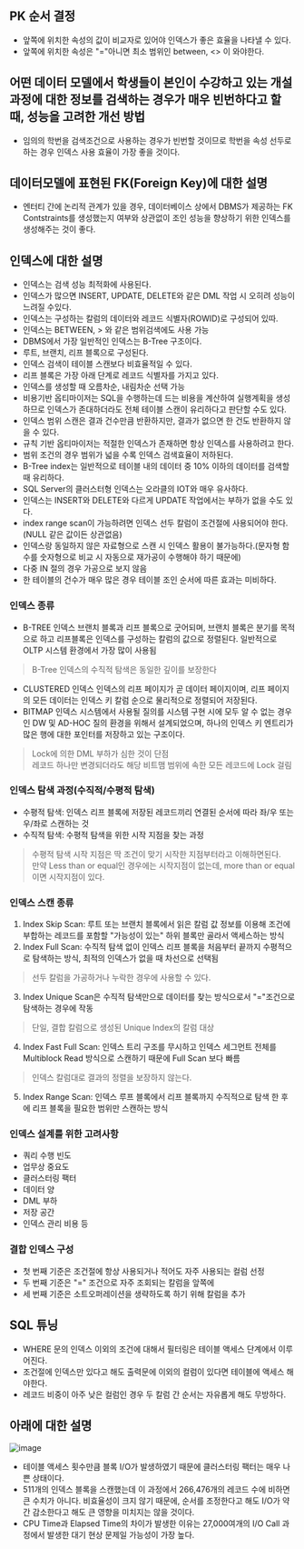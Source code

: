 ## PK 순서 결정 
- 앞쪽에 위치한 속성의 값이 비교자로 있어야 인덱스가 좋은 효율을 나타낼 수 있다.
- 앞쪽에 위치한 속성은 "="아니면 최소 범위인 between, <> 이 와야한다.

## 어떤 데이터 모델에서 학생들이 본인이 수강하고 있는 개설과정에 대한 정보를 검색하는 경우가 매우 빈번하다고 할 때, 성능을 고려한 개선 방법
- 임의의 학번을 검색조건으로 사용하는 경우가 빈번할 것이므로 학번을 속성 선두로 하는 경우 인덱스 사용 효율이 가장 좋을 것이다.

## 데이터모델에 표현된 FK(Foreign Key)에 대한 설명
- 엔터티 간에 논리적 관계가 있을 경우, 데이터베이스 상에서 DBMS가 제공하는 FK Contstraints를 생성했는지 여부와 상관없이 조인 성능을 향상하기 위한 인덱스를 생성해주는 것이 좋다.

## 인덱스에 대한 설명
- 인덱스는 검색 성능 최적화에 사용된다.
- 인덱스가 많으면 INSERT, UPDATE, DELETE와 같은 DML 작업 시 오히려 성능이 느려질 수있다.
- 인덱스는 구성하는 칼럼의 데이터와 레코드 식별자(ROWID)로 구성되어 있따.
- 인덱스는 BETWEEN, > 와 같은 범위검색에도 사용 가능
- DBMS에서 가장 일반적인 인덱스는 B-Tree 구조이다.
- 루트, 브랜치, 리프 블록으로 구성된다.
- 인덱스 검색이 테이블 스캔보다 비효율적일 수 있다.
- 리프 블록은 가장 아래 단계로 레코드 식별자를 가지고 있다.
- 인덱스를 생성할 때 오름차순, 내림차순 선택 가능
- 비용기반 옵티마이저는 SQL을 수행하는데 드는 비용을 계산하여 실행계획을 생성하므로 인덱스가 존대하더라도 전체 테이블 스캔이 유리하다고 판단할 수도 있다.
- 인덱스 범위 스캔은 결과 건수만큼 반환하지만, 결과가 없으면 한 건도 반환하지 않을 수 있다.
- 규칙 기반 옵티마이저는 적절한 인덱스가 존재하면 항상 인덱스를 사용하려고 한다.
- 범위 조건의 경우 범위가 넓을 수록 인덱스 검색효율이 저하된다.
- B-Tree index는 일반적으로 테이블 내의 데이터 중 10% 이하의 데이터를 검색할 때 유리하다.
- SQL Server의 클러스터형 인덱스는 오라클의 IOT와 매우 유사하다.
- 인덱스는 INSERT와 DELETE와 다르게 UPDATE 작업에서는 부하가 없을 수도 있다.
- index range scan이 가능하려면 인덱스 선두 칼럼이 조건절에 사용되어야 한다.(NULL 같은 값이든 상관없음)
- 인덱스랑 동일하지 않은 자료형으로 스캔 시 인덱스 활용이 불가능하다.(문자형 함수를 숫자형으로 비교 시 자동으로 재가공이 수행해야 하기 때문에)
- 다중 IN 절의 경우 가공으로 보지 않음
- 한 테이블의 건수가 매우 많은 경우 테이블 조인 순서에 따른 효과는 미비하다.
### 인덱스 종류
- B-TREE 인덱스
브랜치 블록과 리프 블록으로 굿어되며, 브랜치 블록은 분기를 목적으로 하고 리프블록은 인덱스를 구성하는 칼럼의 값으로 정렬된다. 일반적으로 OLTP 시스템 환경에서 가장 많이 사용됨
> B-Tree 인덱스의 수직적 탐색은 동일한 깊이를 보장한다
- CLUSTERED 인덱스
인덱스의 리프 페이지가 곧 데이터 페이지이며, 리프 페이지의 모든 데이터는 인덱스 키 칼럼 순으로 물리적으로 정렬되어 저장된다.
- BITMAP 인덱스
시스템에서 사용될 질의를 시스템 구현 시에 모두 알 수 없는 경우인 DW 및 AD-HOC 질의 환경을 위해서 설계되었으며, 하나의 인덱스 키 엔트리가 많은 행에 대한 포인터를 저장하고 있는 구조이다.
> Lock에 의한 DML 부하가 심한 것이 단점  
> 레코드 하나만 변경되더라도 해당 비트맴 범위에 속한 모든 레코드에 Lock 걸림
### 인덱스 탐색 과정(수직적/수평적 탐색)
- 수평적 탐색: 인덱스 리프 블록에 저장된 레코드끼리 연결된 순서에 따라 좌/우 또는 우/좌로 스캔하는 것
- 수직적 탐색: 수평적 탐색을 위한 시작 지점을 찾는 과정
> 수평적 탐색 시작 지점은 딱 조건이 맞기 시작한 지점부터라고 이해하면된다.  
> 만약 Less than or equal인 경우에는 시작지점이 없는데, more than or equal이면 시작지점이 있다.
### 인덱스 스캔 종류
1. Index Skip Scan: 루트 또는 브랜치 블록에서 읽은 칼럼 값 정보를 이용해 조건에 부합하는 레코드를 포함할 "가능성이 있는" 하위 블록만 골라서 액세스하는 방식
2. Index Full Scan: 수직적 탐색 없이 인덱스 리프 블록을 처음부터 끝까지 수평적으로 탐색하는 방식, 최적의 인덱스가 없을 때 차선으로 선택됨
> 선두 칼럼을 가공하거나 누락한 경우에 사용할 수 있다. 
3. Index Unique Scan은 수직적 탐색만으로 데이터를 찾는 방식으로서 "="조건으로 탐색하는 경우에 작동
> 단일, 결합 칼럼으로 생성된 Unique Index의 칼럼 대상
4. Index Fast Full Scan: 인덱스 트리 구조를 무시하고 인덱스 세그먼트 전체를 Multiblock Read 방식으로 스캔하기 때문에 Full Scan 보다 빠름
> 인덱스 칼럼대로 결과의 정렬을 보장하지 않는다.
5. Index Range Scan: 인덱스 루프 블록에서 리프 블록까지 수직적으로 탐색 한 후에 리프 블록을 필요한 범위만 스캔하는 방식
### 인덱스 설계를 위한 고려사항
- 쿼리 수행 빈도
- 업무상 중요도
- 클러스터링 팩터
- 데이터 양
- DML 부하
- 저장 공간
- 인덱스 관리 비용 등
### 결합 인덱스 구성
- 첫 번째 기준은 조건절에 항상 사용되거나 적어도 자주 사용되는 컬럼 선정
- 두 번째 기준은 "=" 조건으로 자주 조회되는 칼럼을 앞쪽에
- 세 번째 기준은 소트오퍼레이션을 생략하도록 하기 위해 칼럼을 추가

## SQL 튜닝
- WHERE 문의 인덱스 이외의 조건에 대해서 필터링은 테이블 액세스 단계에서 이루어진다.
- 조건절에 인덱스만 있다고 해도 출력문에 이외의 컬럼이 있다면 테이블에 액세스 해야한다.
- 레코드 비중이 아주 낮은 컬럼인 경우 두 칼럼 간 순서는 자유롭게 해도 무방하다.

## 아래에 대한 설명
![image](https://github.com/user-attachments/assets/e40f0f28-9868-4fa0-ab98-e25d07cec594)
- 테이블 액세스 횟수만큼 블록 I/O가 발생하였기 때문에 클러스터링 팩터는 매우 나쁜 상태이다.
- 511개의 인덱스 블록을 스캔했는데 이 과정에서 266,476개의 레코드 수에 비하면 큰 수치가 아니다. 비효율성이 크지 않기 때문에, 순서를 조정한다고 해도 I/O가 약간 감소한다고 해도 큰 영향을 미치지는 않을 것이다.
- CPU Time과 Elapsed Time의 차이가 발생한 이유는 27,000여개의 I/O Call 과정에서 발생한 대기 현상 문제일 가능성이 가장 높다.